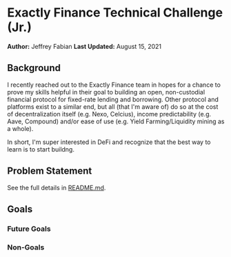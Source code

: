 # Exactly Finance Technical Challenge (Jr.)

**Author:** Jeffrey Fabian
**Last Updated:** August 15, 2021

## Background

I recently reached out to the Exactly Finance team in hopes for a chance to prove my skills helpful in their goal to building an open, non-custodial financial protocol for fixed-rate lending and borrowing. Other protocol and platforms exist to a similar end, but all (that I'm aware of) do so at the cost of decentralization itself (e.g. Nexo, Celcius), income predictability (e.g. Aave, Compound) and/or ease of use (e.g. Yield Farming/Liquidity mining as a whole).

In short, I'm super interested in DeFi and recognize that the best way to learn is to start buildng.

## Problem Statement

See the full details in [README.md](https://github.com/exactly-finance/challenge-jr).

## Goals

### Future Goals

### Non-Goals